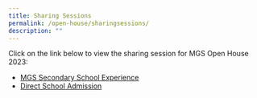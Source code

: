 ```yaml
---
title: Sharing Sessions
permalink: /open-house/sharingsessions/
description: ""
---
```

Click on the link below to view the sharing session for MGS Open House 2023:
- [MGS Secondary School Experience](https://www.youtube.com/watch?v=dH6drlzi5Ic)
- [Direct School Admission](https://www.youtube.com/watch?v=Ta-jTaZmozA)